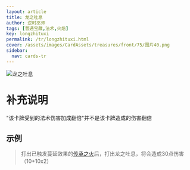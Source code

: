```yaml
---
layout: article
title: 龙之吐息
author: 逆时巫师
tags: [普通宝藏,法术,火焰]
key: longzhituxi
permalink: /tr/longzhituxi.html
cover: /assets/images/CardAssets/treasures/front/75/图片40.png
sidebar:
  nav: cards-tr
---
```

![龙之吐息](https://rw-instruction.vercel.app/assets/images/CardAssets/treasures/front/75/%E5%9B%BE%E7%89%8740.png)

# 补充说明

"该卡牌受到的法术伤害加成翻倍"并不是该卡牌造成的伤害翻倍

## 示例
> 打出已触发蔓延效果的[传承之火](https://rw-instruction.vercel.app/2022/07/10/传承之火.html)后，打出龙之吐息，将会造成30点伤害（10+10x2）
